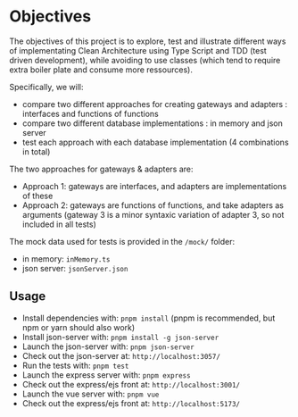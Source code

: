 # Objectives

The objectives of this project is to explore, test and illustrate different ways of implementating Clean Architecture using Type Script and TDD (test driven development), while avoiding to use classes (which tend to require extra boiler plate and consume more ressources).

Specifically, we will:

- compare two different approaches for creating gateways and adapters : interfaces and functions of functions
- compare two different database implementations : in memory and json server
- test each approach with each database implementation (4 combinations in total)

The two approaches for gateways & adapters are:

- Approach 1: gateways are interfaces, and adapters are implementations of these
- Approach 2: gateways are functions of functions, and take adapters as arguments (gateway 3 is a minor syntaxic variation of adapter 3, so not included in all tests)

The mock data used for tests is provided in the `/mock/` folder:

- in memory: `inMemory.ts`
- json server: `jsonServer.json`

## Usage

- Install dependencies with: `pnpm install` (pnpm is recommended, but npm or yarn should also work)
- Install json-server with: `pnpm install -g json-server`
- Launch the json-server with: `pnpm json-server`
- Check out the json-server at: `http://localhost:3057/`
- Run the tests with: `pnpm test`
- Launch the express server with: `pnpm express`
- Check out the express/ejs front at: `http://localhost:3001/`
- Launch the vue server with: `pnpm vue`
- Check out the express/ejs front at: `http://localhost:5173/`
